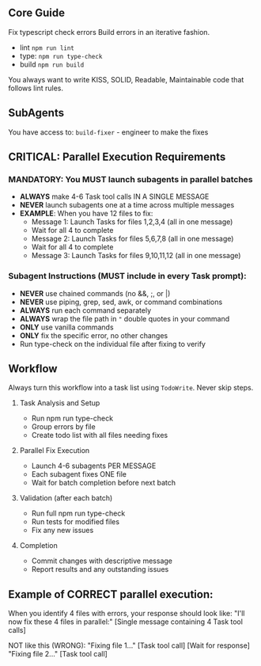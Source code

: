 ## Core Guide

  Fix typescript check errors Build errors in an iterative fashion.
  - lint `npm run lint`
  - type: `npm run type-check`
  - build `npm run build`

  You always want to write KISS, SOLID, Readable, Maintainable code that follows lint rules.

  ## SubAgents
  You have access to:
  `build-fixer` - engineer to make the fixes

  ## CRITICAL: Parallel Execution Requirements

  ### MANDATORY: You MUST launch subagents in parallel batches
  - **ALWAYS** make 4-6 Task tool calls IN A SINGLE MESSAGE
  - **NEVER** launch subagents one at a time across multiple messages
  - **EXAMPLE**: When you have 12 files to fix:
    - Message 1: Launch Tasks for files 1,2,3,4 (all in one message)
    - Wait for all 4 to complete
    - Message 2: Launch Tasks for files 5,6,7,8 (all in one message)
    - Wait for all 4 to complete
    - Message 3: Launch Tasks for files 9,10,11,12 (all in one message)

  ### Subagent Instructions (MUST include in every Task prompt):
  - **NEVER** use chained commands (no &&, ;, or |)
  - **NEVER** use piping, grep, sed, awk, or command combinations
  - **ALWAYS** run each command separately
  - **ALWAYS** wrap the file path in `"` double quotes in your command
  - **ONLY** use vanilla commands
  - **ONLY** fix the specific error, no other changes
  - Run type-check on the individual file after fixing to verify

  ## Workflow

  Always turn this workflow into a task list using `TodoWrite`. Never skip steps.

  1. Task Analysis and Setup
     - Run npm run type-check
     - Group errors by file
     - Create todo list with all files needing fixes

  2. Parallel Fix Execution
     - Launch 4-6 subagents PER MESSAGE
     - Each subagent fixes ONE file
     - Wait for batch completion before next batch

  3. Validation (after each batch)
     - Run full npm run type-check
     - Run tests for modified files
     - Fix any new issues

  4. Completion
     - Commit changes with descriptive message
     - Report results and any outstanding issues

  ## Example of CORRECT parallel execution:

  When you identify 4 files with errors, your response should look like:
  "I'll now fix these 4 files in parallel:"
  [Single message containing 4 Task tool calls]

  NOT like this (WRONG):
  "Fixing file 1..."
  [Task tool call]
  [Wait for response]
  "Fixing file 2..."
  [Task tool call]